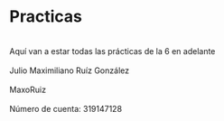 # Practicas
<br>Aquí van a estar todas las prácticas de la 6 en adelante </br>
<br>Julio Maximiliano Ruíz González</br>
<br>MaxoRuiz</br>
<br>Número de cuenta: 319147128</br>
